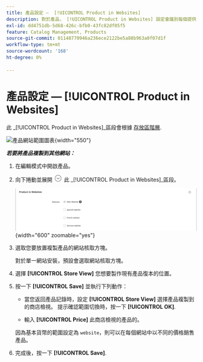 ```yaml
---
title: 產品設定 —  [!UICONTROL Product in Websites]
description: 對於產品， [!UICONTROL Product in Websites] 設定會識別每個提供產品的網站。
exl-id: dd4751db-5d68-426c-bfb0-43fc82df05f5
feature: Catalog Management, Products
source-git-commit: 01148770946a236ece2122be5a88b963a0f07d1f
workflow-type: tm+mt
source-wordcount: '168'
ht-degree: 0%

---
```


# 產品設定 —  [!UICONTROL Product in Websites]

此 _[!UICONTROL Product in Websites]_區段會根據 [存放區階層](../stores-purchase/stores.md).

![產品網站範圍圖表](./assets/scope-product-website.svg){width="550"}

**_若要將產品複製到其他網站：_**

1. 在編輯模式中開啟產品。

1. 向下捲動並展開 ![展開選擇器](../assets/icon-display-expand.png) 此 _[!UICONTROL Product in Websites]_區段。

   ![網站中的產品](./assets/catalog-product-in-websites-multisite-main-french.png){width="600" zoomable="yes"}

1. 選取您要放置複製產品的網站核取方塊。

   對於單一網站安裝，預設會選取網站核取方塊。

1. 選擇 **[!UICONTROL Store View]** 您想要製作現有產品復本的位置。

1. 按一下 **[!UICONTROL Save]** 並執行下列動作：

   - 當您返回產品記錄時，設定 **[!UICONTROL Store View]** 選擇產品複製到的商店檢視。 提示確認範圍切換時，按一下 **[!UICONTROL OK]**.

   - 輸入 **[!UICONTROL Price]** 此商店檢視的產品的。

   因為基本貨幣的範圍設定為 `website`，則可以在每個網站中以不同的價格銷售產品。

1. 完成後，按一下 **[!UICONTROL Save]**.

